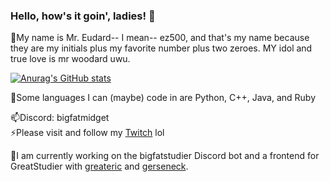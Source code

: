 ### Hello, how's it goin', ladies! 👋

🤔My name is Mr. Eudard-- I mean-- ez500, and that's my name because they are my initials plus my favorite number plus two zeroes. MY idol and true love is mr woodard uwu.

[![Anurag's GitHub stats](https://github-readme-stats.vercel.app/api?username=ez500&show_icons=true&theme=city_lights)](https://github.com/anuraghazra/github-readme-stats)

💬Some languages I can (maybe) code in are Python, C++, Java, and Ruby

📫Discord: bigfatmidget  
⚡Please visit and follow my [Twitch](https:/twitch.tv/bigfatmidget) lol

🔧I am currently working on the bigfatstudier Discord bot and a frontend for GreatStudier with [greateric](https://github.com/greatericontop) and [gerseneck](https://github.com/gerseneck).

<!--
**ez500/ez500** is a ✨ _special_ ✨ repository because its `README.md` (this file) appears on your GitHub profile.

Here are some ideas to get you started:

- 🔭 I’m currently working on ...
- 🌱 I’m currently learning ...
- 👯 I’m looking to collaborate on ...
- 🤔 I’m looking for help with ...
- 💬 Ask me about ...
- 📫 How to reach me: ...
- 😄 Pronouns: ...
- ⚡ Fun fact: ...
-->

